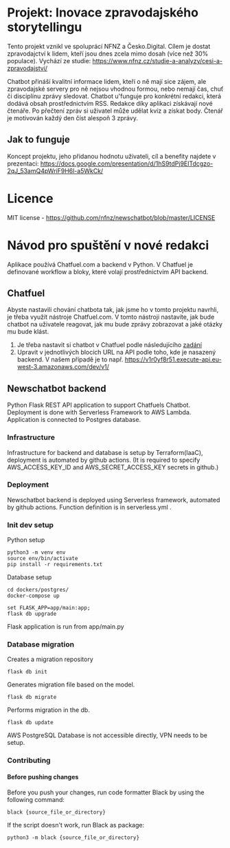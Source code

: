 # Projekt: Inovace zpravodajského storytellingu 
Tento projekt vznikl ve spoluprácí NFNZ a Česko.Digital. Cílem je dostat zpravodajctví k lidem, kteří jsou dnes zcela mimo dosah (více než 30% populace). 
Vychází ze studie: https://www.nfnz.cz/studie-a-analyzy/cesi-a-zpravodajstvi/

Chatbot přináší kvalitní informace lidem, kteří o ně mají sice zájem, ale zpravodajské servery pro ně nejsou vhodnou formou, nebo nemají čas, chuť či disciplínu zprávy sledovat. Chatbot u'funguje pro konkrétní redakci, která dodává obsah prostřednictvím RSS. Redakce díky aplikaci získávají nové čtenáře. Po přečtení zpráv si uživatel může udělat kvíz a získat body. Čtenář je motivován každý den číst alespoň 3 zprávy. 

## Jak to funguje
Koncept projektu, jeho přidanou hodnotu uživateli, cíl a benefity najdete v prezentaci: https://docs.google.com/presentation/d/1hS9tdPj9EITdcgzo-2qJ_53amQ4pWriF9H6l-a5WkCk/

# Licence
MIT license - https://github.com/nfnz/newschatbot/blob/master/LICENSE

# Návod pro spuštění v nové redakci
Aplikace používá Chatfuel.com a backend v Python. V Chatfuel je definované workflow a bloky, které volají prostřednictvím API backend.

## Chatfuel
Abyste nastavili chování chatbota tak, jak jsme ho v tomto projektu navrhli, je třeba využít nástroje Chatfuel.com. V tomto nástroji nastavíte, jak bude chatbot na uživatele reagovat, jak mu bude zprávy zobrazovat a jaké otázky mu bude klást.
1. Je třeba nastavit si chatbot v Chatfuel podle následujícího [zadání](https://docs.google.com/document/d/18zOGlWSjJWydNlYczLIvLEuoPa8K857VnnpsQ0-8Bxo/edit?usp=sharing)
3. Upravit v jednotlivých blocích URL na API podle toho, kde je nasazený backend. V našem případě je to např. https://v1r0yf8r51.execute-api.eu-west-3.amazonaws.com/dev/v1/<APIname>

## Newschatbot backend

Python Flask REST API application to support Chatfuels Chatbot. Deployment is done with Serverless Framework to AWS Lambda. Application is connected to Postgres database.

### Infrastructure
Infrastructure for backend and database is setup by Terraform(IaaC), deployment is automated by github actions. (It is required to specify AWS_ACCESS_KEY_ID and AWS_SECRET_ACCESS_KEY secrets in github.)
  
### Deployment

Newschatbot backend is deployed using Serverless framework, automated by github actions. Function definition is in serverless.yml .

### Init dev setup
Python  setup
```
python3 -m venv env
source env/bin/activate
pip install -r requirements.txt
```

Database setup
```
cd dockers/postgres/
docker-compose up

set FLASK_APP=app/main:app;
flask db upgrade
```
Flask application is run from app/main.py

### Database migration
  
Creates a migration repository
```
flask db init 
```
Generates migration file based on the model.
```
flask db migrate
```
Performs migration in the db.
```
flask db update
```
AWS PostgreSQL Database is not accessible directly, VPN needs to be setup.


### Contributing
#### Before pushing changes
Before you push your changes, run code formatter Black by using the following command:
```
black {source_file_or_directory} 
```
If the script doesn't work, run Black as package: 
```
python3 -m black {source_file_or_directory}
```
